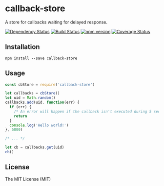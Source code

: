# callback-store

A store for callbacks waiting for delayed response.

[![Dependency Status](https://david-dm.org/zkochan/callback-store/status.svg?style=flat)](https://david-dm.org/zkochan/callback-store)
[![Build Status](https://travis-ci.org/zkochan/callback-store.svg?branch=master)](https://travis-ci.org/zkochan/callback-store)
[![npm version](https://badge.fury.io/js/callback-store.svg)](http://badge.fury.io/js/callback-store)
[![Coverage Status](https://coveralls.io/repos/github/zkochan/callback-store/badge.svg?branch=master)](https://coveralls.io/github/zkochan/callback-store?branch=master)


## Installation

```
npm install --save callback-store
```


## Usage

```js
const cbStore = require('callback-store')

let callbacks = cbStore()
let uid = Math.random()
callbacks.add(uid, function(err) {
  if (err) {
    /* An error will happen if the callback isn't executed during 5 seconds */
    return
  }
  console.log('Hello world!')
}, 5000)

/* ... */

let cb = callbacks.get(uid)
cb()
```


## License

The MIT License (MIT)
